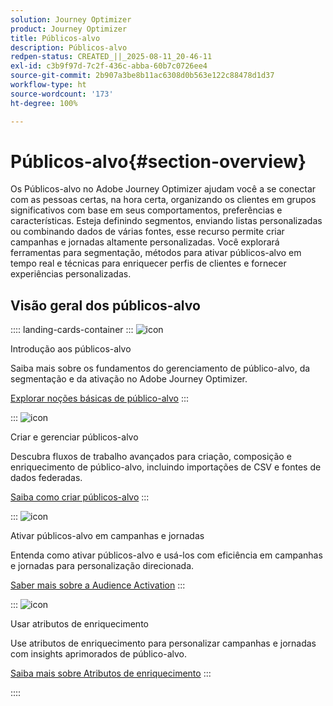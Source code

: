 ```yaml
---
solution: Journey Optimizer
product: Journey Optimizer
title: Públicos-alvo
description: Públicos-alvo
redpen-status: CREATED_||_2025-08-11_20-46-11
exl-id: c3b9f97d-7c2f-436c-abba-60b7c0726ee4
source-git-commit: 2b907a3be8b11ac6308d0b563e122c88478d1d37
workflow-type: ht
source-wordcount: '173'
ht-degree: 100%

---
```


# Públicos-alvo{#section-overview}

Os Públicos-alvo no Adobe Journey Optimizer ajudam você a se conectar com as pessoas certas, na hora certa, organizando os clientes em grupos significativos com base em seus comportamentos, preferências e características. Esteja definindo segmentos, enviando listas personalizadas ou combinando dados de várias fontes, esse recurso permite criar campanhas e jornadas altamente personalizadas. Você explorará ferramentas para segmentação, métodos para ativar públicos-alvo em tempo real e técnicas para enriquecer perfis de clientes e fornecer experiências personalizadas.

## Visão geral dos públicos-alvo

:::: landing-cards-container
:::
![icon](https://cdn.experienceleague.adobe.com/icons/circle-play.svg?lang=pt-BR)

Introdução aos públicos-alvo

Saiba mais sobre os fundamentos do gerenciamento de público-alvo, da segmentação e da ativação no Adobe Journey Optimizer.

[Explorar noções básicas de público-alvo](../using/audience/about-audiences.md)
:::

:::
![icon](https://cdn.experienceleague.adobe.com/icons/list-check.svg?lang=pt-BR)

Criar e gerenciar públicos-alvo

Descubra fluxos de trabalho avançados para criação, composição e enriquecimento de público-alvo, incluindo importações de CSV e fontes de dados federadas.

[Saiba como criar públicos-alvo](create-landing-page.md)
:::

:::
![icon](https://cdn.experienceleague.adobe.com/icons/bullseye.svg?lang=pt-BR)

Ativar públicos-alvo em campanhas e jornadas

Entenda como ativar públicos-alvo e usá-los com eficiência em campanhas e jornadas para personalização direcionada.

[Saber mais sobre a Audience Activation](../using/audience/target-audiences.md)
:::

:::
![icon](https://cdn.experienceleague.adobe.com/icons/puzzle-piece.svg?lang=pt-BR)

Usar atributos de enriquecimento

Use atributos de enriquecimento para personalizar campanhas e jornadas com insights aprimorados de público-alvo.

[Saiba mais sobre Atributos de enriquecimento](../using/audience/enrichment-attributes.md)
:::

::::
